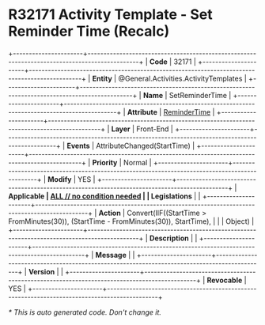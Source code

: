 ﻿---
erp.type: front-end-business-rule
erp.entity: General.Activities.ActivityTemplates
---

# R32171 Activity Template - Set Reminder Time (Recalc)
+----------------------+----------------------------------------------------------------------------------------------+
| **Code**             | 32171                                                                                        |
+----------------------+----------------------------------------------------------------------------------------------+
| **Entity**           | @General.Activities.ActivityTemplates                                                        |
+----------------------+----------------------------------------------------------------------------------------------+
| **Name**             | SetReminderTime                                                                              |
+----------------------+----------------------------------------------------------------------------------------------+
| **Attribute**        | [ReminderTime](../entities/General.Activities.ActivityTemplates.md#remindertime)             |
+----------------------+----------------------------------------------------------------------------------------------+
| **Layer**            | Front-End                                                                                    |
+----------------------+----------------------------------------------------------------------------------------------+
| **Events**           | AttributeChanged(StartTime)                                                                  |
+----------------------+----------------------------------------------------------------------------------------------+
| **Priority**         | Normal                                                                                       |
+----------------------+----------------------------------------------------------------------------------------------+
| **Modify**           | YES                                                                                          |
+----------------------+----------------------------------------------------------------------------------------------+
| **Applicable         | [ALL // no condition needed](xref:applicable-legislations)                                   |
| Legislations**       |                                                                                              |
+----------------------+----------------------------------------------------------------------------------------------+
| **Action**           | Convert(IIF((StartTime > FromMinutes(30)), (StartTime - FromMinutes(30)), StartTime),        |
|                      | Object)                                                                                      |
+----------------------+----------------------------------------------------------------------------------------------+
| **Description**      |                                                                                              |
+----------------------+----------------------------------------------------------------------------------------------+
| **Message**          |                                                                                              |
+----------------------+----------------------------------------------------------------------------------------------+
| **Version**          |                                                                                              |
+----------------------+----------------------------------------------------------------------------------------------+
| **Revocable**        | YES                                                                                          |
+----------------------+----------------------------------------------------------------------------------------------+

*\* This is auto generated code. Don't change it.*
